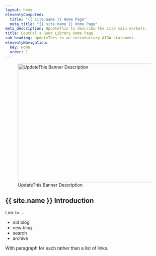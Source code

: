 ```yaml
---
layout: home
eleventyComputed:
  title: "{{ site.name }} Home Page"
  meta_title: "{{ site.name }} Home Page"
meta_description: UpdateThis to describe the site main markets.
title: GoutPal's Gout Library Home Page
sub_heading: UpdateThis to an introductory AIDA statement.
eleventyNavigation:
  key: Home
  order: 1
---
```

<figure class="inner">
<img src="images/updatethis-welcome-banner.webp" alt="UpdateThis Banner Description"  width="610" height="377">
  <figcaption>UpdateThis Banner Description</figcaption>
</figure>

## {{ site.name }} Introduction

Link to ...
- old blog
- new blog
- search
- archive

With paragraph for each rather than a list of links.
